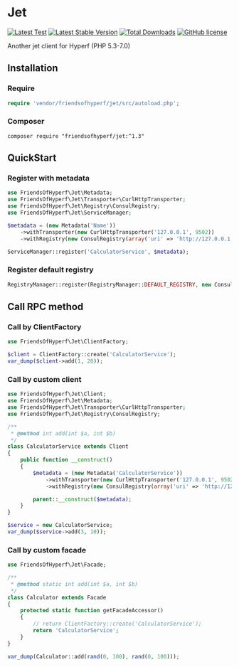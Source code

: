 # Jet

[![Latest Test](https://github.com/friendsofhyperf/jet/workflows/tests-1.x/badge.svg)](https://github.com/friendsofhyperf/jet/actions)
[![Latest Stable Version](https://img.shields.io/packagist/v/friendsofhyperf/jet)](https://packagist.org/packages/friendsofhyperf/jet)
[![Total Downloads](https://img.shields.io/packagist/dt/friendsofhyperf/jet)](https://packagist.org/packages/friendsofhyperf/jet)
[![GitHub license](https://img.shields.io/github/license/friendsofhyperf/jet)](https://github.com/friendsofhyperf/jet)

Another jet client for Hyperf (PHP 5.3-7.0)

## Installation

### Require

```php
require 'vendor/friendsofhyperf/jet/src/autoload.php';
```

### Composer

```shell
composer require "friendsofhyperf/jet:^1.3"
```

## QuickStart

### Register with metadata

```php
use FriendsOfHyperf\Jet\Metadata;
use FriendsOfHyperf\Jet\Transporter\CurlHttpTransporter;
use FriendsOfHyperf\Jet\Registry\ConsulRegistry;
use FriendsOfHyperf\Jet\ServiceManager;

$metadata = (new Metadata('Name'))
    ->withTransporter(new CurlHttpTransporter('127.0.0.1', 9502))
    ->withRegistry(new ConsulRegistry(array('uri' => 'http://127.0.0.1:8500')));

ServiceManager::register('CalculatorService', $metadata);
```

### Register default registry

```php
RegistryManager::register(RegistryManager::DEFAULT_REGISTRY, new ConsulRegistry(array('uri' => 'http://127.0.0.1:8500')));
```

## Call RPC method

### Call by ClientFactory

```php
use FriendsOfHyperf\Jet\ClientFactory;

$client = ClientFactory::create('CalculatorService');
var_dump($client->add(1, 20));
```

### Call by custom client

```php
use FriendsOfHyperf\Jet\Client;
use FriendsOfHyperf\Jet\Metadata;
use FriendsOfHyperf\Jet\Transporter\CurlHttpTransporter;
use FriendsOfHyperf\Jet\Registry\ConsulRegistry;

/**
 * @method int add(int $a, int $b)
 */
class CalculatorService extends Client
{
    public function __construct()
    {
        $metadata = (new Metadata('CalculatorService'))
            ->withTransporter(new CurlHttpTransporter('127.0.0.1', 9502))
            ->withRegistry(new ConsulRegistry(array('uri' => 'http://127.0.0.1:8500')));

        parent::__construct($metadata);
    }
}

$service = new CalculatorService;
var_dump($service->add(3, 10));
```

### Call by custom facade

```php
use FriendsOfHyperf\Jet\Facade;

/**
 * @method static int add(int $a, int $b)
 */
class Calculator extends Facade
{
    protected static function getFacadeAccessor()
    {
        // return ClientFactory::create('CalculatorService');
        return 'CalculatorService';
    }
}

var_dump(Calculator::add(rand(0, 100), rand(0, 100)));
```
